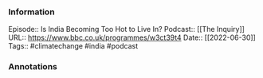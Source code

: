### Information

Episode:: Is India Becoming Too Hot to Live In?
Podcast:: [[The Inquiry]]
URL:: https://www.bbc.co.uk/programmes/w3ct39t4
Date:: [[2022-06-30]]
Tags:: #climatechange #india 
#podcast


### Annotations

